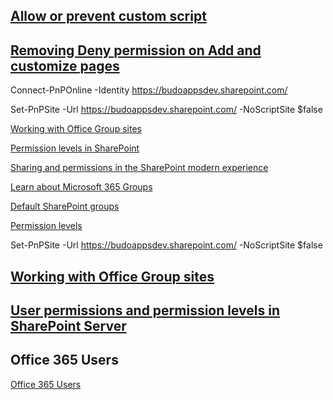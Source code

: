 ## [Allow or prevent custom script](https://docs.microsoft.com/en-us/sharepoint/allow-or-prevent-custom-script)

## [Removing Deny permission on Add and customize pages](https://www.infowisesolutions.com/documentation/?ID=253)

 Connect-PnPOnline -Identity https://budoappsdev.sharepoint.com/ 

Set-PnPSite -Url https://budoappsdev.sharepoint.com/ -NoScriptSite $false 

[Working with Office Group sites](https://www.infowisesolutions.com/blog/working-with-office-group-sites)

[Permission levels in SharePoint](https://docs.microsoft.com/en-us/sharepoint/understanding-permission-levels)

[Sharing and permissions in the SharePoint modern experience](https://docs.microsoft.com/en-us/sharepoint/modern-experience-sharing-permissions)

[Learn about Microsoft 365 Groups](https://support.microsoft.com/en-us/office/learn-about-microsoft-365-groups-b565caa1-5c40-40ef-9915-60fdb2d97fa2?ui=en-us&rs=en-us&ad=us#ID0EAACAAA=Manage)

[Default SharePoint groups](https://docs.microsoft.com/en-us/sharepoint/default-sharepoint-groups#special-sharepoint-groups)

[Permission levels](https://docs.microsoft.com/en-us/sharepoint/how-to-create-and-edit-permission-levels)

 Set-PnPSite -Url https://budoappsdev.sharepoint.com/ -NoScriptSite $false

## [Working with Office Group sites](https://www.infowisesolutions.com/blog/working-with-office-group-sites)

## [User permissions and permission levels in SharePoint Server](https://docs.microsoft.com/en-us/sharepoint/sites/user-permissions-and-permission-levels)

## Office 365 Users
[Office 365 Users](https://docs.microsoft.com/en-us/connectors/office365users/)
